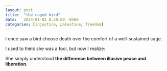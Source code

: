 ```yaml
---
layout: post
title:  "the caged bird"
date:   2024-01-02 8:30:00 -0500
categories: [injustice, palestine, freedom]
---
```

I once saw a bird choose death over the comfort of a well-sustained cage.

I used to think she was a fool, but now I realize:

She simply understood **the difference between illusive peace and liberation.**